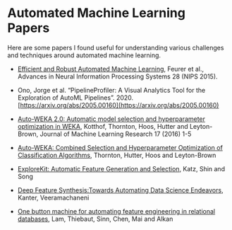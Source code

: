 ﻿
# Automated Machine Learning Papers

Here are some papers I found useful for understanding various challenges and techniques around automated machine learning.

- [Efficient and Robust Automated Machine Learning](https://papers.nips.cc/paper/5872-efficient-and-robust-automated-machine-learning), Feurer et al., Advances in Neural Information Processing Systems 28 (NIPS 2015).

- Ono, Jorge et al. “PipelineProfiler: A Visual Analytics Tool for the Exploration of AutoML Pipelines”. 2020. [https://arxiv.org/abs/2005.00160](https://arxiv.org/abs/2005.00160)

- [Auto-WEKA 2.0: Automatic model selection and hyperparameter optimization in WEKA](https://www.cs.ubc.ca/labs/beta/Projects/autoweka/papers/16-599.pdf), Kotthof, Thornton, Hoos, Hutter and Leyton-Brown, Journal of Machine Learning Research 17 (2016) 1-5

- [Auto-WEKA: Combined Selection and Hyperparameter Optimization of Classification Algorithms](https://www.cs.ubc.ca/labs/beta/Projects/autoweka/papers/autoweka.pdf), Thornton, Hutter, Hoos and Leyton-Brown

- [ExploreKit: Automatic Feature Generation and Selection](https://people.eecs.berkeley.edu/~dawnsong/papers/icdm-2016.pdf), Katz, Shin and Song

- [Deep Feature Synthesis:Towards Automating Data Science Endeavors](https://groups.csail.mit.edu/EVO-DesignOpt/groupWebSite/uploads/Site/DSAA_DSM_2015.pdf), Kanter, Veeramachaneni

- [One button machine for automating feature engineering in relational databases](https://arxiv.org/pdf/1706.00327.pdf), Lam, Thiebaut, Sinn, Chen, Mai and Alkan




